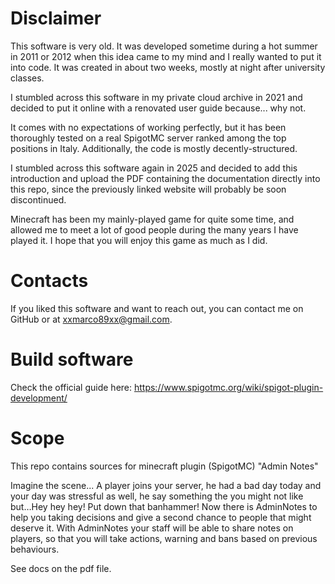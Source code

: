 # Disclaimer
This software is very old. It was developed sometime during a hot summer in 2011 or 2012 when this idea came to my mind and I really wanted to put it into code. It was created in about two weeks, mostly at night after university classes.

I stumbled across this software in my private cloud archive in 2021 and decided to put it online with a renovated user guide because... why not.

It comes with no expectations of working perfectly, but it has been thoroughly tested on a real SpigotMC server ranked among the top positions in Italy. Additionally, the code is mostly decently-structured.

I stumbled across this software again in 2025 and decided to add this introduction and upload the PDF containing the documentation directly into this repo, since the previously linked website will probably be soon discontinued.

Minecraft has been my mainly-played game for quite some time, and allowed me to meet a lot of good people during the many years I have played it. I hope that you will enjoy this game as much as I did.

# Contacts
If you liked this software and want to reach out, you can contact me on GitHub or at xxmarco89xx@gmail.com.

# Build software
Check the official guide here: https://www.spigotmc.org/wiki/spigot-plugin-development/

# Scope
This repo contains sources for minecraft plugin (SpigotMC) "Admin Notes"

Imagine the scene...
A player joins your server, he had a bad day today and your day was stressful as well, he say something the you might not like but…Hey hey hey! Put down that banhammer!
Now there is AdminNotes to help you taking decisions and give a second chance to people that might deserve it.
With AdminNotes your staff will be able to share notes on players, so that you will take actions, warning and bans based on previous behaviours.

See docs on the pdf file.